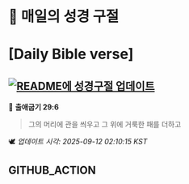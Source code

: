 # 🙏 매일의 성경 구절
# [Daily Bible verse]
## [![README에 성경구절 업데이트](https://github.com/DONGSUKA/first_test/actions/workflows/update-readme-bible.yml/badge.svg)](https://github.com/DONGSUKA/first_test/actions/workflows/update-readme-bible.yml)
<!-- START_BIBLE_VERSE -->
📖 **출애굽기 29:6**
> 그의 머리에 관을 씌우고 그 위에 거룩한 패를 더하고

🕊️ _업데이트 시각: 2025-09-12 02:10:15 KST_
  <!-- END_BIBLE_VERSE -->
## GITHUB_ACTION
